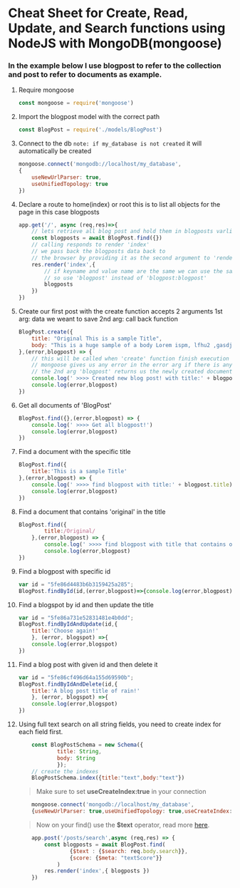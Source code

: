 # Cheat Sheet for Create, Read, Update, and Search functions using NodeJS with MongoDB(mongoose)

### In the example below I use **blogpost** to refer to the collection and **post** to refer to documents as example.
1.  Require mongoose
    ```javascript
    const mongoose = require('mongoose')
    ```

2.  Import the blogpost model with the correct path
    ```javascript
    const BlogPost = require('./models/BlogPost')
    ```

3.  Connect to the db `note: if my_database is not created` it will automatically be created
    ```javascript
    mongoose.connect('mongodb://localhost/my_database',
    {
        useNewUrlParser: true,
        useUnifiedTopology: true 
    })
    ```

4.  Declare a route to home(index) or root this is to list all objects for the page in this case blogposts
    ```javascript
    app.get('/', async (req,res)=>{
        // lets retrieve all blog post and hold them in blogposts varliable
        const blogposts = await BlogPost.find({})
        // calling responds to render 'index'
        // we pass back the blogposts data back to
        // the browser by providing it as the second argument to 'render'
        res.render('index',{
            // if keyname and value name are the same we can use the same
            // so use 'blogpost' instead of 'blogpost:blogpost'
            blogposts
        })
    })
    ```

5.  Create our first post with the create function accepts 2 arguments 1st arg: data we weant to save 2nd arg: call back function
    ```javascript
    BlogPost.create({
        title: "Original This is a sample Title",
        body: "This is a huge sample of a body Lorem ispm, lfhu2 ,gasdjjg. Cghjjugjkgkajsgasjgksadgjasd"
    },(error,blogpost) => {
        // this will be called when 'create' function finish execution
        // mongoose gives us any error in the error arg if there is any during execution
        // the 2nd arg 'blogpost' returns us the newly created document in this case 'blogpost'
        console.log(' >>>> Created new blog post! with title:' + blogpost.title)
        console.log(error,blogpost)
    })
    ```

6.  Get all documents of 'BlogPost'
    ```javascript
    BlogPost.find({},(error,blogpost) => {
        console.log(' >>>> Get all blogpost!')
        console.log(error,blogpost)
    })
    ```

7.  Find a document with the specific title
    ```javascript
    BlogPost.find({
        title:'This is a sample Title'
    },(error,blogpost) => {
        console.log(' >>>> find blogpost with title:' + blogpost.title)
        console.log(error,blogpost)
    })
    ```

8.  Find a document that contains 'original' in the title
    ```javascript
    BlogPost.find({
            title:/Original/
        },(error,blogpost) => {
            console.log(' >>>> find blogpost with title that contains original')
            console.log(error,blogpost)
    })
    ```

9.  Find a blogpost with specific id
    ```javascript
    var id = "5fe86d4483b6b3159425a285";
    BlogPost.findById(id,(error,blogpost)=>{console.log(error,blogpost)})
    ```

10. Find a blogspot by id and then update the title
    ```javascript
    var id = "5fe86a731e52831481e4b0dd";
    BlogPost.findByIdAndUpdate(id,{
        title:'Choose again!'
        }, (error, blogspot) =>{
        console.log(error,blogspot)
    })
    ```

11. Find a blog post with given id and then delete it
    ```javascript
    var id = "5fe86cf496d64a155d69590b";
    BlogPost.findByIdAndDelete(id,{
        title:'A blog post title of rain!'
        }, (error, blogspot) =>{
        console.log(error,blogspot)
    })
    ```
12. Using full text search on all string fields, you need to create index for each field first.
    ```javascript
        const BlogPostSchema = new Schema({
                title: String,
                body: String
                });
        // create the indexes
        BlogPostSchema.index({title:"text",body:"text"})
    ```
    > Make sure to set **useCreateIndex:true** in your connection
    ```javascript
        mongoose.connect('mongodb://localhost/my_database',
        {useNewUrlParser: true,useUnifiedTopology: true,useCreateIndex:true }) 
    ```
    > Now on your find() use the **$text** operator, read more [here](https://docs.mongodb.com/manual/text-search/).
    ```javascript
        app.post('/posts/search',async (req,res) => { 
            const blogposts = await BlogPost.find(
                    {$text : {$search: req.body.search}},
                    {score: {$meta: "textScore"}}
                )
            res.render('index',{ blogposts })
        })
    ```
